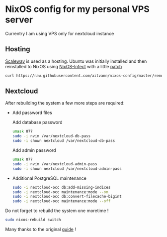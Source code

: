 # NixOS config for my personal VPS server

Currentry I am using VPS only for nextcloud instance

## Hosting

[Scaleway][scaleway] is used as a hosting. Ubuntu was initially installed
and then reinstalled to NixOS using [NixOS-Infect][nixos-infect] with a little [patch][nixos-infect-patched]

```sh
curl https://raw.githubusercontent.com/aitvann/nixos-config/master/remote/nixos-infect-patched.sh | NIX_CHANNEL=nixos-21.11 bash -x
```

## Nextcloud

After rebuilding the system a few more steps are required:

* Add password files

    Add database password

    ```sh
    umask 077
    sudo -i nvim /var/nextcloud-db-pass
    sudo -i chown nextcloud /var/nextcloud-db-pass
    ```

    Add admin password

    ```sh
    umask 077
    sudo -i nvim /var/nextcloud-admin-pass
    sudo -i chown nextcloud /var/nextcloud-admin-pass
    ```

* Additional PostgreSQL maintenance

    ```sh
    sudo -i nextcloud-occ db:add-missing-indices
    sudo -i nextcloud-occ maintenance:mode --on
    sudo -i nextcloud-occ db:convert-filecache-bigint
    sudo -i nextcloud-occ maintenance:mode --off
    ```

Do not forget to rebuild the system one moretime !

```sh
sudo nixos-rebuild switch
```

Many thanks to the original [guide][nixos-nextcloud-guide] !

[scaleway]: https://scaleway.com/
[nixos-infect]: https://github.com/elitak/nixos-infect
[nixos-infect-patched]: nixos-infect-patched.sh
[nixos-nextcloud-guide]: https://jacobneplokh.com/how-to-setup-nextcloud-on-nixos/
